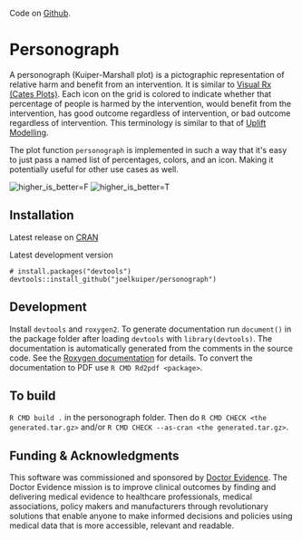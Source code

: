 Code on [Github](https://github.com/joelkuiper/personograph).

# Personograph

 A personograph (Kuiper-Marshall plot) is a pictographic
 representation of relative harm and benefit from an intervention. It
 is similar to
 [Visual Rx (Cates Plots)](http://www.nntonline.net/visualrx/examples/).
 Each icon on the grid is colored to indicate whether that percentage
 of people is harmed by the intervention, would benefit from the
 intervention, has good outcome regardless of intervention, or bad
 outcome regardless of intervention. This terminology is similar to
 that of
 [Uplift Modelling](https://en.wikipedia.org/wiki/Uplift_modelling).

 The plot function `personograph` is implemented in such a way that
 it's easy to just pass a named list of percentages, colors, and an
 icon. Making it potentially useful for other use cases as well.

![higher_is_better=F](https://raw.githubusercontent.com/joelkuiper/personograph/master/man/figures/green.png)
![higher_is_better=T](https://raw.githubusercontent.com/joelkuiper/personograph/master/man/figures/red.png)

## Installation
Latest release on [CRAN](https://cran.r-project.org/web/packages/personograph/)


Latest development version
```
# install.packages("devtools")
devtools::install_github("joelkuiper/personograph")
```


## Development
Install `devtools` and `roxygen2`.
To generate documentation run `document()` in the package folder after loading `devtools` with `library(devtools)`.
The documentation is automatically generated from the comments in the source code.
See the [Roxygen documentation](https://cran.r-project.org/web/packages/roxygen2/vignettes/roxygen2.html) for details.
To convert the documentation to PDF use `R CMD Rd2pdf <package>`.

## To build
`R CMD build .` in the personograph folder.
Then do `R CMD CHECK <the generated.tar.gz>` and/or `R CMD CHECK --as-cran <the generated.tar.gz>`.

## Funding & Acknowledgments
This software was commissioned and sponsored by [Doctor Evidence](http://www.doctorevidence.com/).
The Doctor Evidence mission is to improve clinical outcomes by finding and delivering medical evidence to healthcare professionals, medical associations, policy makers and manufacturers through revolutionary solutions that enable anyone to make informed decisions and policies using medical data that is more accessible, relevant and readable.
